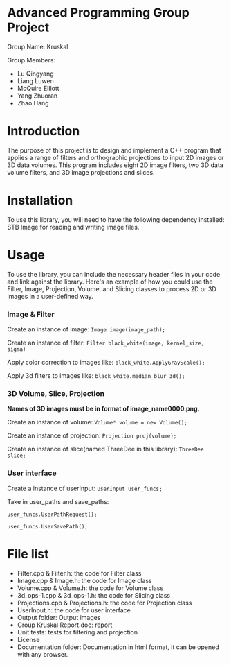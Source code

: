 # Advanced Programming Group Project
Group Name: Kruskal

Group Members: 
- Lu Qingyang
- Liang Luwen
- McQuire Elliott
- Yang Zhuoran
- Zhao Hang

# Introduction
The purpose of this project is to design and implement a C++ program that applies a range of filters and orthographic projections to input 2D images or 3D data volumes. This program includes eight 2D image filters, two 3D data volume filters, and 3D image projections and slices. 

# Installation
To use this library, you will need to have the following dependency installed:
STB Image for reading and writing image files.

# Usage
To use the library, you can include the necessary header files in your code and link against the library. Here's an example of how you could use the Filter, Image, Projection, Volume, and Slicing classes to process 2D or 3D images in a user-defined way.

### Image & Filter
Create an instance of image: `Image image(image_path);`

Create an instance of filter: `Filter black_white(image, kernel_size, sigma)`

Apply color correction to images like: `black_white.ApplyGrayScale();`

Apply 3d filters to images like: `black_white.median_blur_3d();`

### 3D Volume, Slice, Projection
**Names of 3D images must be in format of image_name0000.png.**

Create an instance of volume: `Volume* volume = new Volume();`

Create an instance of projection: `Projection proj(volume);`

Create an instance of slice(named ThreeDee in this library): `ThreeDee slice;`

### User interface
Create a instance of userInput: `UserInput user_funcs;`

Take in user_paths and save_paths:

`user_funcs.UserPathRequest();`

`user_funcs.UserSavePath();`

# File list
- Filter.cpp & Filter.h: the code for Filter class
- Image.cpp & Image.h: the code for Image class
- Volume.cpp & Volume.h: the code for Volume class
- 3d_ops-1.cpp & 3d_ops-1.h: the code for Slicing class
- Projections.cpp & Projections.h: the code for Projection class
- UserInput.h: the code for user interface
- Output folder: Output images
- Group Kruskal Report.doc: report
- Unit tests: tests for filtering and projection
- License
- Documentation folder: Documentation in html format, it can be opened with any browser.
